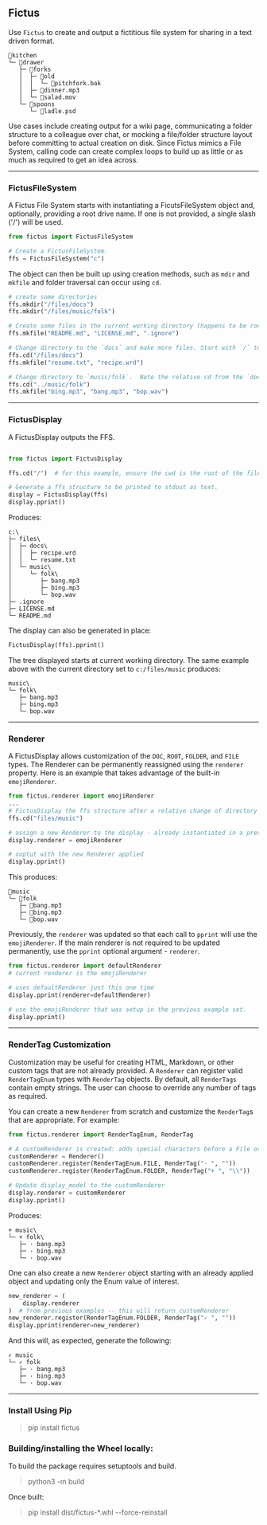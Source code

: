 ## Fictus

Use `Fictus` to create and output a fictitious file system for sharing in a text driven format.

```Text
🏡kitchen
└─ 📁drawer
   ├─ 📁forks
   │  ├─ 📁old
   │  │  └─ 📄pitchfork.bak
   │  ├─ 📄dinner.mp3
   │  └─ 📄salad.mov
   └─ 📁spoons
      └─ 📄ladle.psd
```

Use cases include creating output for a wiki page, communicating a folder structure to a colleague over chat, or
mocking a file/folder structure layout before committing to actual creation on disk.  Since Fictus mimics a File System,
calling code can create complex loops to build up as little or as much as required to get an idea across.

<HR>

### FictusFileSystem
A Fictus File System starts with instantiating a FicutsFileSystem object and, optionally, providing
a root drive name.  If one is not provided, a single slash ('/') will be used.

```Python
from fictus import FictusFileSystem

# Create a FictusFileSystem.
ffs = FictusFileSystem("c")
```

The object can then be built up using creation methods, such as `mdir` and `mkfile` and folder traversal can occur
using `cd`.


```Python
# create some directories
ffs.mkdir("/files/docs")
ffs.mkdir("/files/music/folk")

# Create some files in the current working directory (happens to be root).
ffs.mkfile("README.md", "LICENSE.md", ".ignore")

# Change directory to the `docs` and make more files. Start with `/` to traver from root.
ffs.cd("/files/docs")
ffs.mkfile("resume.txt", "recipe.wrd")

# Change directory to `music/folk`.  Note the relative cd from the `docs` folder. 
ffs.cd("../music/folk")
ffs.mkfile("bing.mp3", "bang.mp3", "bop.wav")
```

<HR>

### FictusDisplay
A FictusDisplay outputs the FFS.

```Python

from fictus import FictusDisplay

ffs.cd("/")  # for this example, ensure the cwd is the root of the file system

# Generate a ffs structure to be printed to stdout as text.
display = FictusDisplay(ffs)
display.pprint()
```

Produces:

```Text
c:\
├─ files\
│  ├─ docs\
│  │  ├─ recipe.wrd
│  │  └─ resume.txt
│  └─ music\
│     └─ folk\
│        ├─ bang.mp3
│        ├─ bing.mp3
│        └─ bop.wav
├─ .ignore
├─ LICENSE.md
└─ README.md
```

The display can also be generated in place:

```Python
FictusDisplay(ffs).pprint()
```

The tree displayed starts at current working directory. The same example
above with the current directory set to `c:/files/music` produces:

```Text
music\
└─ folk\
   ├─ bang.mp3
   ├─ bing.mp3
   └─ bop.wav
```

<HR>

### Renderer
A FictusDisplay allows customization of the `DOC`, `ROOT`, `FOLDER`, and `FILE` types.
The Renderer can be permanently reassigned using the `renderer` property. Here is an
example that takes advantage of the built-in `emojiRenderer`.  

```Python
from fictus.renderer import emojiRenderer
...
# FictusDisplay the ffs structure after a relative change of directory to files/music
ffs.cd("files/music")

# assign a new Renderer to the display - already instantiated in a previous example.
display.renderer = emojiRenderer

# ouptut with the new Renderer applied
display.pprint()
```

This produces:

```Text
📁music
└─ 📁folk
   ├─ 📄bang.mp3
   ├─ 📄bing.mp3
   └─ 📄bop.wav
```

Previously, the `renderer` was updated so that each call to `pprint` will use
the `emojiRenderer`. If the main renderer is not required to be updated permanently, 
use the `pprint` optional argument - `renderer`.

```Python
from fictus.renderer import defaultRenderer
# current renderer is the emojiRenderer

# uses defaultRenderer just this one time
display.pprint(renderer=defaultRenderer)  

# use the emojiRenderer that was setup in the previous example set.
display.pprint() 
```

<HR>

### RenderTag Customization
Customization may be useful for creating HTML, Markdown, or other custom tags that are
not already provided. A `Renderer` can register valid `RenderTagEnum` types with 
`RenderTag` objects.   By default, all `RenderTags` contain empty strings. The user
can choose to override any number of tags as required.

You can create a new `Renderer` from scratch and customize the `RenderTag`s that are 
appropriate. For example:

```Python
from fictus.renderer import RenderTagEnum, RenderTag

# A customRenderer is created: adds special characters before a File or Folder.
customRenderer = Renderer()
customRenderer.register(RenderTagEnum.FILE, RenderTag("· ", ""))
customRenderer.register(RenderTagEnum.FOLDER, RenderTag("+ ", "\\"))

# Update display_model to the customRenderer
display.renderer = customRenderer
display.pprint()
```

Produces:

```Text
+ music\
└─ + folk\
   ├─ · bang.mp3
   ├─ · bing.mp3
   └─ · bop.wav
```

One can also create a new `Renderer` object starting with an already applied object and 
updating only the Enum value of interest.

```Python
new_renderer = (
    display.renderer
)  # from previous examples -- this will return customRenderer
new_renderer.register(RenderTagEnum.FOLDER, RenderTag("✓ ", ""))
display.pprint(renderer=new_renderer)
```

And this will, as expected, generate the following:
```
✓ music
└─ ✓ folk
   ├─ · bang.mp3
   ├─ · bing.mp3
   └─ · bop.wav
```

<hr>

### Install Using Pip
>pip install fictus

### Building/installing the Wheel locally:
To build the package requires setuptools and build.
>python3 -m build

Once built:
>pip install dist/fictus-*.whl --force-reinstall
